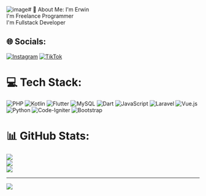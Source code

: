 ![image](https://github.com/user-attachments/assets/df21cff2-3985-4fc5-8588-3fb45388e7ce)# 💫 About Me:
I'm Erwin<br>I'm Freelance Programmer<br>I'm Fullstack Developer


## 🌐 Socials:
[![Instagram](https://img.shields.io/badge/Instagram-%23E4405F.svg?logo=Instagram&logoColor=white)](https://instagram.com/erwn.win_) [![TikTok](https://img.shields.io/badge/TikTok-%23000000.svg?logo=TikTok&logoColor=white)](https://tiktok.com/@@erwn.win_) 

# 💻 Tech Stack:
![PHP](https://img.shields.io/badge/php-%23777BB4.svg?style=for-the-badge&logo=php&logoColor=white) ![Kotlin](https://img.shields.io/badge/kotlin-%237F52FF.svg?style=for-the-badge&logo=kotlin&logoColor=white) ![Flutter](https://img.shields.io/badge/Flutter-%2302569B.svg?style=for-the-badge&logo=Flutter&logoColor=white) ![MySQL](https://img.shields.io/badge/mysql-4479A1.svg?style=for-the-badge&logo=mysql&logoColor=white) ![Dart](https://img.shields.io/badge/dart-%230175C2.svg?style=for-the-badge&logo=dart&logoColor=white) ![JavaScript](https://img.shields.io/badge/javascript-%23323330.svg?style=for-the-badge&logo=javascript&logoColor=%23F7DF1E) ![Laravel](https://img.shields.io/badge/laravel-%23FF2D20.svg?style=for-the-badge&logo=laravel&logoColor=white) ![Vue.js](https://img.shields.io/badge/vue.js-%2335495e.svg?style=for-the-badge&logo=vuedotjs&logoColor=%234FC08D) ![Python](https://img.shields.io/badge/python-3670A0?style=for-the-badge&logo=python&logoColor=ffdd54) ![Code-Igniter](https://img.shields.io/badge/CodeIgniter-%23EF4223.svg?style=for-the-badge&logo=codeIgniter&logoColor=white) ![Bootstrap](https://img.shields.io/badge/bootstrap-%238511FA.svg?style=for-the-badge&logo=bootstrap&logoColor=white)
# 📊 GitHub Stats:
![](https://github-readme-stats.vercel.app/api?username=erwnwin&theme=dark&hide_border=false&include_all_commits=false&count_private=false)<br/>
![](https://github-readme-streak-stats.herokuapp.com/?user=erwnwin&theme=dark&hide_border=false)<br/>
![](https://github-readme-stats.vercel.app/api/top-langs/?username=erwnwin&theme=dark&hide_border=false&include_all_commits=false&count_private=false&layout=compact)

---
[![](https://visitcount.itsvg.in/api?id=erwnwin&icon=0&color=0)](https://visitcount.itsvg.in)

<!-- Proudly created with GPRM ( https://gprm.itsvg.in ) -->
